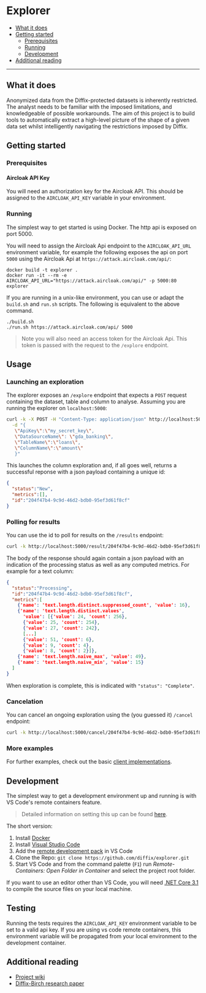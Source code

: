 # Explorer

- [What it does](#what-it-does)
- [Getting started](#getting-started)
  - [Prerequisites](#prerequisites)
  - [Running](#running)
  - [Development](#development)
- [Additional reading](#additional-reading)

----------------------

## What it does

Anonymized data from the Diffix-protected datasets is inherently restricted. The analyst needs to be familiar with the imposed limitations, and knowledgeable of possible workarounds. The aim of this project is to build tools to automatically extract a high-level picture of the shape of a given data set whilst intelligently navigating the restrictions imposed by Diffix.

## Getting started

### Prerequisites

#### Aircloak API Key

You will need an authorization key for the Aircloak API. This should be assigned to the `AIRCLOAK_API_KEY`
variable in your environment. 

### Running

The simplest way to get started is using Docker. The http api is exposed on port 5000. 

You will need to assign the Aircloak Api endpoint to the `AIRCLOAK_API_URL` environment variable, for example the following exposes the api on port `5000` using the Aircloak Api at `https://attack.aircloak.com/api/`:

```
docker build -t explorer .
docker run -it --rm -e AIRCLOAK_API_URL="https://attack.aircloak.com/api/" -p 5000:80 explorer
```

If you are running in a unix-like environment, you can use or adapt the `build.sh` and `run.sh` scripts. The following is equivalent to the above command.

```
./build.sh
./run.sh https://attack.aircloak.com/api/ 5000
```

> Note you will also need an access token for the Aircloak Api. This token is passed with the request to the `/explore` endpoint.

## Usage

### Launching an exploration

The explorer exposes an `/explore` endpoint that expects a `POST` request containing the dataset, table and column to analyse. Assuming you are running the explorer on `localhost:5000`: 
```bash
curl -k -X POST -H "Content-Type: application/json" http://localhost:5000/explore \
  -d "{
   \"ApiKey\":\"my_secret_key\", 
   \"DataSourceName\": \"gda_banking\", 
   \"TableName\":\"loans\",
   \"ColumnName\":\"amount\"
   }"
```

This launches the column exploration and, if all goes well, returns a successful reponse with a json payload containing a unique id: 
```json
{
  "status":"New",
  "metrics":[],
  "id":"204f47b4-9c9d-46d2-bdb0-95ef3d61f8cf"
}
```

### Polling for results

You can use the id to poll for results on the `/results` endpoint:
```bash
curl -k http://localhost:5000/result/204f47b4-9c9d-46d2-bdb0-95ef3d61f8cf
```

The body of the response should again contain a json payload with an indication of the processing status as well as any computed metrics. For example for a text column: 

```json
{
  "status":"Processing",
  "id":"204f47b4-9c9d-46d2-bdb0-95ef3d61f8cf",
  "metrics":[
    {'name': 'text.length.distinct.suppressed_count', 'value': 16},
    {'name': 'text.length.distinct.values',
      'value': [{'value': 24, 'count': 256},
      {'value': 25, 'count': 254},
      {'value': 27, 'count': 242},
      [...]
      {'value': 51, 'count': 6},
      {'value': 9, 'count': 4},
      {'value': 8, 'count': 2}]},
    {'name': 'text.length.naive_max', 'value': 49},
    {'name': 'text.length.naive_min', 'value': 15}
  ]
}
```

When exploration is complete, this is indicated with `"status": "Complete"`.

### Cancelation

You can cancel an ongoing exploration using the (you guessed it) `/cancel` endpoint:

```bash
curl -k http://localhost:5000/cancel/204f47b4-9c9d-46d2-bdb0-95ef3d61f8cf
```

### More examples

For further examples, check out the basic [client implementations](src/clients).


## Development

The simplest way to get a development environment up and running is with VS Code's remote containers feature. 

> Detailed information on setting this up can be found 
[here](https://code.visualstudio.com/docs/remote/containers#_getting-started).

The short version:

1. Install [Docker](https://www.docker.com/get-started)
2. Install [Visual Studio Code](https://code.visualstudio.com/)
3. Add the [remote development pack](https://aka.ms/vscode-remote/download/extension) in VS Code
4. Clone the Repo: `git clone https://github.com/diffix/explorer.git`
5. Start VS Code and from the command palette (`F1`) run _Remote-Containers: Open Folder in Container_ and select the project root folder.

If you want to use an editor other than VS Code, you will need [.NET Core 3.1](https://dotnet.microsoft.com/download/dotnet-core/3.1) to compile the source files on your local machine.

## Testing

Running the tests requires the `AIRCLOAK_API_KEY` environment variable to be set to a valid api key. If you are using vs code remote containers, this environment variable will be propagated from your local environment to the development container. 

## Additional reading

- [Project wiki](https://github.com/diffix/explorer/wiki)
- [Diffix-Birch research paper](https://arxiv.org/pdf/1806.02075.pdf)
